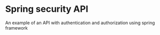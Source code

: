# Spring security API
An example of an API with authentication and authorization using spring framework
